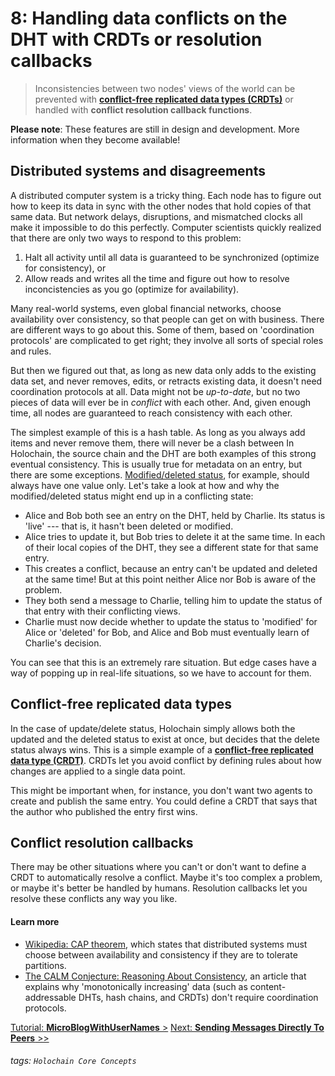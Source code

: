 # 8: Handling data conflicts on the DHT with CRDTs or resolution callbacks

> Inconsistencies between two nodes' views of the world can be prevented with [**conflict-free replicated data types (CRDTs)**](https://en.wikipedia.org/wiki/Conflict-free_replicated_data_type) or handled with **conflict resolution callback functions**.

**Please note**: These features are still in design and development. More information when they become available!

## Distributed systems and disagreements

A distributed computer system is a tricky thing. Each node has to figure out how to keep its data in sync with the other nodes that hold copies of that same data. But network delays, disruptions, and mismatched clocks all make it impossible to do this perfectly. Computer scientists quickly realized that there are only two ways to respond to this problem:

1. Halt all activity until all data is guaranteed to be synchronized (optimize for consistency), or
2. Allow reads and writes all the time and figure out how to resolve inconcistencies as you go (optimize for availability).

Many real-world systems, even global financial networks, choose availability over consistency, so that people can get on with business. There are different ways to go about this. Some of them, based on 'coordination protocols' are complicated to get right; they involve all sorts of special roles and rules.

But then we figured out that, as long as new data only adds to the existing data set, and never removes, edits, or retracts existing data, it doesn't need coordination protocols at all. Data might not be _up-to-date_, but no two pieces of data will ever be in _conflict_ with each other. And, given enough time, all nodes are guaranteed to reach consistency with each other.

The simplest example of this is a hash table. As long as you always add items and never remove them, there will never be a clash between In Holochain, the source chain and the DHT are both examples of this strong eventual consistency. This is usually true for metadata on an entry, but there are some exceptions. [Modified/deleted status](../6_modifyin_and_deleting_data), for example, should always have one value only. Let's take a look at how and why the modified/deleted status might end up in a conflicting state:

* Alice and Bob both see an entry on the DHT, held by Charlie. Its status is 'live' --- that is, it hasn't been deleted or modified.
* Alice tries to update it, but Bob tries to delete it at the same time. In each of their local copies of the DHT, they see a different state for that same entry.
* This creates a conflict, because an entry can't be updated and deleted at the same time! But at this point neither Alice nor Bob is aware of the problem.
* They both send a message to Charlie, telling him to update the status of that entry with their conflicting views.
* Charlie must now decide whether to update the status to 'modified' for Alice or 'deleted' for Bob, and Alice and Bob must eventually learn of Charlie's decision.

You can see that this is an extremely rare situation. But edge cases have a way of popping up in real-life situations, so we have to account for them.

## Conflict-free replicated data types

In the case of update/delete status, Holochain simply allows both the updated and the deleted status to exist at once, but decides that the delete status always wins. This is a simple example of a [**conflict-free replicated data type (CRDT)**](https://en.wikipedia.org/wiki/Conflict-free_replicated_data_type). CRDTs let you avoid conflict by defining rules about how changes are applied to a single data point.

This might be important when, for instance, you don't want two agents to create and publish the same entry. You could define a CRDT that says that the author who published the entry first wins.

## Conflict resolution callbacks

There may be other situations where you can't or don't want to define a CRDT to automatically resolve a conflict. Maybe it's too complex a problem, or maybe it's better be handled by humans. Resolution callbacks let you resolve these conflicts any way you like.

#### Learn more

* [Wikipedia: CAP theorem](https://en.wikipedia.org/wiki/CAP_theorem), which states that distributed systems must choose between availability and consistency if they are to tolerate partitions.
* [The CALM Conjecture: Reasoning About Consistency](https://databeta.wordpress.com/2010/10/28/the-calm-conjecture-reasoning-about-consistency/), an article that explains why 'monotonically increasing' data (such as content-addressable DHTs, hash chains, and CRDTs) don't require coordination protocols.

[Tutorial: **MicroBlogWithUserNames** >](#)
[Next: **Sending Messages Directly To Peers** >>](../9_sending_messages_directly_to_peers)

###### tags: `Holochain Core Concepts`
